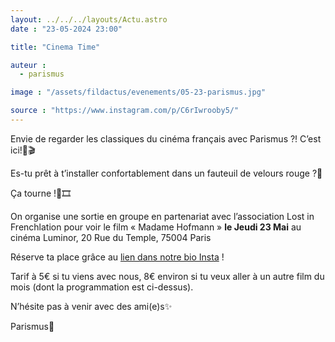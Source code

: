 ```yaml
---
layout: ../../../layouts/Actu.astro
date : "23-05-2024 23:00"

title: "Cinema Time"

auteur :
  - parismus

image : "/assets/fildactus/evenements/05-23-parismus.jpg"

source : "https://www.instagram.com/p/C6rIwrooby5/"
---
```


Envie de regarder les classiques du cinéma français avec Parismus ?! C’est ici!🥳🎬

Es-tu prêt à t’installer confortablement dans un fauteuil de velours rouge ?🍿

Ça tourne !🎥🎞️

On organise une sortie en groupe en partenariat avec l’association Lost in Frenchlation pour voir le film « Madame Hofmann » __le Jeudi 23 Mai__ au cinéma Luminor, 20 Rue du Temple, 75004 Paris

Réserve ta place grâce au [lien dans notre bio Insta](https://www.billetweb.fr/mays-cinema-madame-hofmann) !

Tarif à 5€ si tu viens avec nous, 8€ environ si tu veux aller à un autre film du mois (dont la programmation est ci-dessus).

N’hésite pas à venir avec des ami(e)s✨

Parismus💙